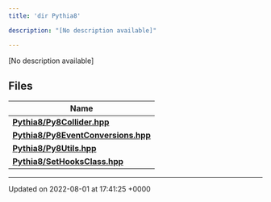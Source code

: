 ```yaml
---
title: 'dir Pythia8'

description: "[No description available]"

---
```







[No description available]

## Files

| Name           |
| -------------- |
| **[Pythia8/Py8Collider.hpp](/documentation/code/darkbit_development/files/py8collider_8hpp/#file-py8collider.hpp)**  |
| **[Pythia8/Py8EventConversions.hpp](/documentation/code/darkbit_development/files/py8eventconversions_8hpp/#file-py8eventconversions.hpp)**  |
| **[Pythia8/Py8Utils.hpp](/documentation/code/darkbit_development/files/py8utils_8hpp/#file-py8utils.hpp)**  |
| **[Pythia8/SetHooksClass.hpp](/documentation/code/darkbit_development/files/sethooksclass_8hpp/#file-sethooksclass.hpp)**  |






-------------------------------

Updated on 2022-08-01 at 17:41:25 +0000
